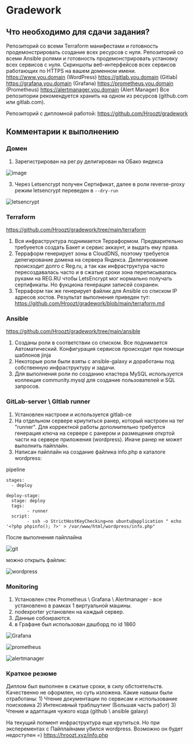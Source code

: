 # Gradework
## Что необходимо для сдачи задания?

Репозиторий со всеми Terraform манифестами и готовность продемонстрировать создание всех ресурсов с нуля.
Репозиторий со всеми Ansible ролями и готовность продемонстрировать установку всех сервисов с нуля.
Скриншоты веб-интерфейсов всех сервисов работающих по HTTPS на вашем доменном имени.
https://www.you.domain (WordPress)
https://gitlab.you.domain (Gitlab)
https://grafana.you.domain (Grafana)
https://prometheus.you.domain (Prometheus)
https://alertmanager.you.domain (Alert Manager)
Все репозитории рекомендуется хранить на одном из ресурсов (github.com или gitlab.com).
 
 Репозиторий с дипломной работой:
 https://github.com/Hroozt/gradework

## Комментарии к выполнению

### Домен

1) Зарегистрирован на рег.ру делигирован на ОБако яндекса

![image](https://user-images.githubusercontent.com/92970717/197939428-ff7c4e90-c5e3-41d8-a0b4-d9715892a71c.png)


3) Через Letsencrypt получен Сертификат, далее в роли reverse-proxy режим letsencrypt  переведен в ```--dry-run```


![letsencrypt](https://user-images.githubusercontent.com/92970717/197700721-b525e848-3270-49eb-b545-4e65c727d8ee.png)

### Terraform

  https://github.com/Hroozt/gradework/tree/main/terraform
  
1) Вся инфраструктура поднимается Терраформом. Предварительно требуеется создать Бакет и сервис аккаунт, и выдать ему права.
2) Терраформ генерирует зоны в CloudDNS, поэтому требуется делегирование домена на сервера Яндекса.
    Делегирование происходит долго с Reg.ru, а так как инфраструктура часто пересоздавалась часто и в сжатые сроки зона переписывалась руками на REG.RU чтобы LetsEncrypt мог нормально получать сертификаты. Но фукциона генерации записей сохранен.
3) Терраформ так же генерирует файлик для Ansible со списком IP адресов хостов.
    Результат выполнения приведен тут: https://github.com/Hroozt/gradework/blob/main/terraform.md
### Ansible

   https://github.com/Hroozt/gradework/tree/main/ansible


1) Созданы роли в соответствии со списком. Все поднимается Автоматический. Конфигурация сервисов происходит при помощи шаблонов jinja
2) Некоторые роли были взяты с ansible-galaxy и доработаны под собственную инфраструктуру и задачи.
3) Для выполнения роли по созданию кластера MySQL используется коллекция community.mysql для создание пользователей и SQL запросов.

### GitLab-server \ GItlab runner

1) Установлен настроеи и используется gitlab-ce
2) На отдельном сервере криутиться ранер, который настроен на тег "runner". Для корректной работы дополнительно требуется генерация ключа на сервере с ранером и размещения откртой части на сервере приложения (wordpress). Иначе ранер не может выполнить пайплайн.
3) Написан пайплайн на создание файлика info.php в каталоге wordpress:

pipeline
```terminal
stages:
  - deploy
  
deploy-stage:
  stage: deploy
  tags:
        - runner
  script:
        - ssh -o StrictHostKeyChecking=no ubuntu@application " echo '<?php phpinfo(); ?>' > /var/www/html/wordpress/info.php"
```

После выполнения пайплайна 

![git](https://user-images.githubusercontent.com/92970717/197937959-6bd8fffc-8d53-4bfa-ab68-48bd81746a45.png)


можно открыть файлик:

![wordpress](https://user-images.githubusercontent.com/92970717/197937834-67d9eb61-b73c-48d0-a595-a4f527404d63.png)


### Monitoring

1) Установлен стек Prometheus \ Grafana \ Alertmanager - все установлено в рамках 1 виртуальной машины.
2) nodexporter установлен на каждый сервер. 
3) Данные собоираются.
4) в Графане был использован дашборд по id 1860

![Grafana](https://user-images.githubusercontent.com/92970717/197937765-35a116c8-fb0f-41ef-87b2-0f21494e2cec.png)

![prometheus](https://user-images.githubusercontent.com/92970717/197937855-8ad09739-b625-4443-ad41-ea1fad937425.png)

![alertmanager](https://user-images.githubusercontent.com/92970717/197937864-041f49d2-99f8-4b72-aed8-bd1d31ceed42.png)


### Краткое резюме

Диплом был выполнен в сжатые сроки, в силу обстоятельств. Качественно не оформлен, но суть изложена.
Какие навыки были отработаны:
    1) Чтение документации по сервисам и использование поисковика
    2) Интенсивный траблшутинг (Большая часть работ)
    3) Чтение и адаптация чужого кода (github \ ansible galaxy)

На текущий попмент инфраструктура еще крутиться. Но при эксперементах с Пайплайнами убился wordpress. Возможно он будет недоступен =)
https://hroozt.xyz/info.php
